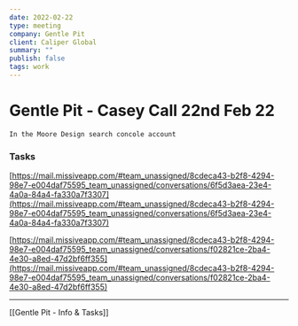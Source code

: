```yaml
---
date: 2022-02-22
type: meeting
company: Gentle Pit
client: Caliper Global
summary: ""
publish: false
tags: work
---
```


# Gentle Pit - Casey Call 22nd Feb 22

`In the Moore Design search concole account`

### Tasks

[https://mail.missiveapp.com/#team_unassigned/8cdeca43-b2f8-4294-98e7-e004daf75595_team_unassigned/conversations/6f5d3aea-23e4-4a0a-84a4-fa330a7f3307](https://mail.missiveapp.com/#team_unassigned/8cdeca43-b2f8-4294-98e7-e004daf75595_team_unassigned/conversations/6f5d3aea-23e4-4a0a-84a4-fa330a7f3307)

[https://mail.missiveapp.com/#team_unassigned/8cdeca43-b2f8-4294-98e7-e004daf75595_team_unassigned/conversations/f02821ce-2ba4-4e30-a8ed-47d2bf6ff355](https://mail.missiveapp.com/#team_unassigned/8cdeca43-b2f8-4294-98e7-e004daf75595_team_unassigned/conversations/f02821ce-2ba4-4e30-a8ed-47d2bf6ff355)

---
[[Gentle Pit - Info & Tasks]]